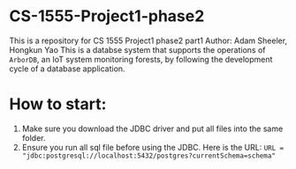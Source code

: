 # CS-1555-Project1-phase2
This is a repository for CS 1555 Project1 phase2 part1
Author: Adam Sheeler, Hongkun Yao
This is a databse system that supports the operations of `ArborDB`, an IoT system monitoring forests, by following the development cycle of a database application.

# How to start:
1. Make sure you download the JDBC driver and put all files into the same folder.
2. Ensure you run all sql file before using the JDBC. Here is the URL: `URL = "jdbc:postgresql://localhost:5432/postgres?currentSchema=schema"`
